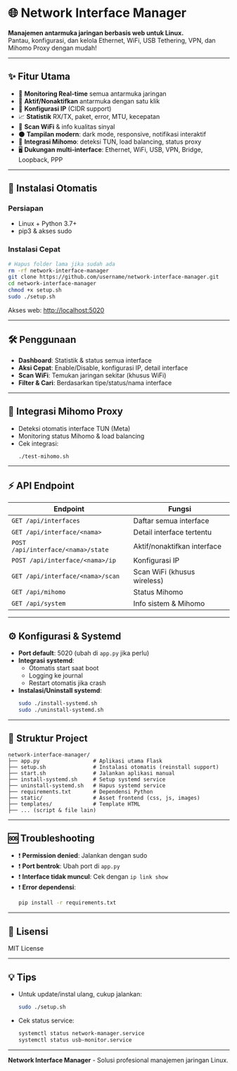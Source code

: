 # 🌐 Network Interface Manager

**Manajemen antarmuka jaringan berbasis web untuk Linux.**  
Pantau, konfigurasi, dan kelola Ethernet, WiFi, USB Tethering, VPN, dan Mihomo Proxy dengan mudah!

---

## ✨ Fitur Utama

- 🔎 **Monitoring Real-time** semua antarmuka jaringan
- 🔄 **Aktif/Nonaktifkan** antarmuka dengan satu klik
- 📝 **Konfigurasi IP** (CIDR support)
- 📈 **Statistik** RX/TX, paket, error, MTU, kecepatan
- 📡 **Scan WiFi** & info kualitas sinyal
- 🌑 **Tampilan modern**: dark mode, responsive, notifikasi interaktif
- 🔀 **Integrasi Mihomo**: deteksi TUN, load balancing, status proxy
- 🖥️ **Dukungan multi-interface**: Ethernet, WiFi, USB, VPN, Bridge, Loopback, PPP

---

## 🚀 Instalasi Otomatis

### Persiapan
- Linux + Python 3.7+
- pip3 & akses sudo

### Instalasi Cepat
```bash
# Hapus folder lama jika sudah ada
rm -rf network-interface-manager
git clone https://github.com/username/network-interface-manager.git
cd network-interface-manager
chmod +x setup.sh
sudo ./setup.sh
```
Akses web: [http://localhost:5020](http://localhost:5020)

---

## 🛠️ Penggunaan

- **Dashboard**: Statistik & status semua interface
- **Aksi Cepat**: Enable/Disable, konfigurasi IP, detail interface
- **Scan WiFi**: Temukan jaringan sekitar (khusus WiFi)
- **Filter & Cari**: Berdasarkan tipe/status/nama interface

---

## 🔌 Integrasi Mihomo Proxy

- Deteksi otomatis interface TUN (Meta)
- Monitoring status Mihomo & load balancing
- Cek integrasi:  
  ```bash
  ./test-mihomo.sh
  ```

---

## ⚡ API Endpoint

| Endpoint                              | Fungsi                        |
|----------------------------------------|-------------------------------|
| `GET /api/interfaces`                  | Daftar semua interface        |
| `GET /api/interface/<nama>`            | Detail interface tertentu     |
| `POST /api/interface/<nama>/state`     | Aktif/nonaktifkan interface   |
| `POST /api/interface/<nama>/ip`        | Konfigurasi IP               |
| `GET /api/interface/<nama>/scan`       | Scan WiFi (khusus wireless)   |
| `GET /api/mihomo`                      | Status Mihomo                 |
| `GET /api/system`                      | Info sistem & Mihomo          |

---

## ⚙️ Konfigurasi & Systemd

- **Port default**: 5020 (ubah di `app.py` jika perlu)
- **Integrasi systemd**:  
  - Otomatis start saat boot
  - Logging ke journal
  - Restart otomatis jika crash
- **Instalasi/Uninstall systemd**:  
  ```bash
  sudo ./install-systemd.sh
  sudo ./uninstall-systemd.sh
  ```

---

## 🧩 Struktur Project

```
network-interface-manager/
├── app.py                 # Aplikasi utama Flask
├── setup.sh               # Instalasi otomatis (reinstall support)
├── start.sh               # Jalankan aplikasi manual
├── install-systemd.sh     # Setup systemd service
├── uninstall-systemd.sh   # Hapus systemd service
├── requirements.txt       # Dependensi Python
├── static/                # Asset frontend (css, js, images)
├── templates/             # Template HTML
├── ... (script & file lain)
```

---

## 🆘 Troubleshooting

- ❗ **Permission denied**: Jalankan dengan sudo
- ❗ **Port bentrok**: Ubah port di `app.py`
- ❗ **Interface tidak muncul**: Cek dengan `ip link show`
- ❗ **Error dependensi**:  
  ```bash
  pip install -r requirements.txt
  ```

---

## 📄 Lisensi

MIT License

---

## 💡 Tips

- Untuk update/instal ulang, cukup jalankan:
  ```bash
  sudo ./setup.sh
  ```
- Cek status service:
  ```bash
  systemctl status network-manager.service
  systemctl status usb-monitor.service
  ```

---

**Network Interface Manager** - Solusi profesional manajemen jaringan Linux.